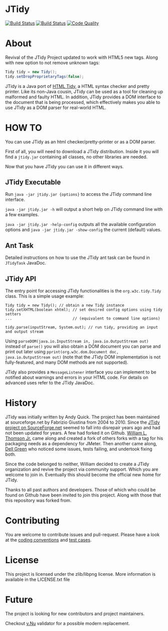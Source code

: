 # JTidy
[![Build Status](https://img.shields.io/travis/jtidy/jtidy/master.svg?colorA=9977bb&style=plastic)](https://travis-ci.org/jtidy/jtidy)
[![Build Status](https://img.shields.io/shippable/5a39c2859b0aca0700da9a9c/master.svg?colorA=9977bb&style=plastic)](https://app.shippable.com/projects/5a39c2859b0aca0700da9a9c/)
[![Code Quality](https://sonarcloud.io/api/project_badges/measure?project=jtidy%3Ajtidy&metric=alert_status)](https://sonarcloud.io/dashboard?id=jtidy%3Ajtidy)

# About
Revival of the JTidy Project updated to work with HTML5 new tags. Along 
with new option to not remove unknown tags:

```java
Tidy tidy = new Tidy();
tidy.setDropProprietaryTags(false);
```

JTidy is a Java port of [HTML Tidy](http://www.w3.org/People/Raggett/tidy/), a HTML syntax checker and pretty printer.
Like its non-Java cousin, JTidy can be used as a tool for cleaning up malformed and faulty HTML.
In addition, JTidy provides a DOM interface to the document that is being processed, which effectively makes you able
to use JTidy as a DOM parser for real-world HTML.

# HOW TO
You can use JTidy as an html checker/pretty-printer or as a DOM parser.

First of all, you will need to download a JTidy distribution. Inside it you will find a `jtidy.jar` containing all 
classes, no other libraries are needed.

Now that you have JTidy you can use it in different ways.

## JTidy Executable
Run `java -jar jtidy.jar {options}` to access the JTidy command line interface.

`java -jar jtidy.jar -h` will output a short help on JTidy command line with a few examples.

`java -jar jtidy.jar -help-config` outputs all the available configuration options and 
`java -jar jtidy.jar -show-config` the current (default) values.

## Ant Task
Detailed instructions on how to use the JTidy ant task can be found in `JTidyTask` JavaDoc.

## JTidy API
The entry point for accessing JTidy functionalities is the `org.w3c.tidy.Tidy` class. This is a simple usage example:

```
Tidy tidy = new Tidy(); // obtain a new Tidy instance
tidy.setXHTML(boolean xhtml); // set desired config options using tidy setters 
...                           // (equivalent to command line options)

tidy.parse(inputStream, System.out); // run tidy, providing an input and output stream
```
                
Using `parseDOM(java.io.InputStream in, java.io.OutputStream out)` instead of `parse()` you will also obtain a DOM 
document you can parse and print out later using `pprint(org.w3c.dom.Document doc, java.io.OutputStream out)` 
(note that the JTidy DOM implementation is not fully-featured, and many DOM methods are not supported).

JTidy also provides a `MessageListener` interface you can implement to be notified about warnings and errors in your 
HTML code. For details on advanced uses refer to the JTidy JavaDoc.

# History
JTidy was initially written by Andy Quick. The project has been maintained at sourceforge.net by Fabrizio Giustina from 
2004 to 2010. Since the [JTidy project on SourceForge.net](https://sourceforge.net/projects/jtidy/)
seemed to fall into disrepair years ago and had not been updated for years. 
A few had forked it on Github.
[William L. Thomson Jr.](https://github.com/wltjr) came along and 
created a fork of others forks with a tag for his packaging needs as a 
dependency for JMeter. Then another came along,
[Dell Green](https://github.com/dellgreen) who noticed some issues, 
tests failing, and undertook fixing both.

Since the code belonged to neither, William decided to create a JTidy 
organization and revive the project via community support. Which you 
are welcome to join in. Eventually this should become the official new 
home for JTidy.

Thanks to all past authors and developers. Those of which who could be 
found on Github have been invited to join this project. Along with those 
that this repository was forked from.

# Contributing

You are welcome to contribute issues and pull-request. Please have a look at the 
[coding conventions](docs/CodingConventions.md) and [test cases](docs/TestCases.md).

# License

This project is licensed under the zlib/libpng license. More information is available in the LICENSE.txt file

# Future

The project is looking for new contributors and project maintainers. 

Checkout [v.Nu](https://github.com/validator) validator for a possible modern replacement.
